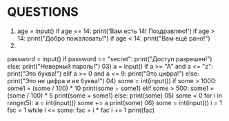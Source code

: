 # QUESTIONS
01) age = input()
if age == 14:
    print('Вам есть 14! Поздравляю!')
if age > 14:
    print("Добро пожаловать!")
if age < 14:
    print("Вам ещё рано!")
02)
password = input()
if password == "secret":
    print("Доступ разрешен!")
else:
    print("Неверный пароль!")
03)
a = input()
if a >= "A" and a <= "z":
    print("Это буква!")
elif a >= 0 and a <= 9:
    print("Это цифра!")
else:
    print("Это не цифра и не буква!")
04)
some = int(input())
if some > 1000:
    some1 = (some / 100) * 10
    print(some + some1)
elif some > 500:
    some1 = (some / 100) * 5
    print(some + some1)
else:
    print(some)
05)
some = 0
for i in range(5):
    a = int(input())
    some += a
print(some)
06)
some = int(input())
i = 1
fac = 1
while i <= some:
    fac = i * fac
    i += 1
print(fac)
   
   
